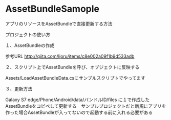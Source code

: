 # AssetBundleSamople

アプリのリソースをAssetBundleで直接更新する方法

プロジェクトの使い方

１、AssetBundleの作成

参考URL  http://qiita.com/Ijoru/items/c8e002a09f1b9d533adb

２、スクリプト上でAssetBundleを呼び、オブジェクトに反映する

Assets/LoadAssetBundleData.csにサンプルスクリプトでやってます

３、更新方法

Galaxy S7 edge/Phone/Android/data/バンドルID/files に１で作成したAssetBundleをコピペして更新する　サンプルプロジェクトだと新規にアプリを作った場合AssetBundleが入ってないので起動する前に入れる必要がある
